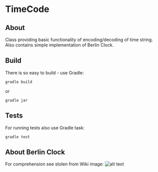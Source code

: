 # TimeCode
## About
Class providing basic functionality of encoding/decoding of time string. 
Also contains simple implementation of Berlin Clock.
## Build
There is so easy to build - use Gradle:
```batch
gradle build
```
or
```batch
gradle jar
```
## Tests
For running tests also use Gradle task:
```batch
gradle test
```
## About Berlin Clock
For comprehension see stolen from Wiki image:
![alt text](http://url/to/img.png)
